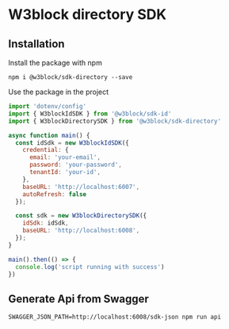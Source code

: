 # W3block directory SDK 
## Installation

Install the package with npm
```
npm i @w3block/sdk-directory --save
```

Use the package in the project

```js
import 'dotenv/config'
import { W3blockIdSDK } from '@w3block/sdk-id'
import { W3blockDirectorySDK } from '@w3block/sdk-directory'

async function main() {
  const idSdk = new W3blockIdSDK({
    credential: {
      email: 'your-email',
      password: 'your-password',
      tenantId: 'your-id',
    },
    baseURL: 'http://localhost:6007',
    autoRefresh: false
  });

  const sdk = new W3blockDirectorySDK({
    idSdk: idSdk,
    baseURL: 'http://localhost:6008',
  });
}

main().then(() => {
  console.log('script running with success')
})


```



## Generate Api from Swagger

`SWAGGER_JSON_PATH=http://localhost:6008/sdk-json npm run api`
